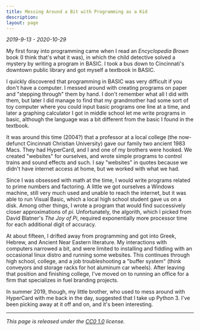 ```yaml
---
title: Messing Around a Bit with Programming as a Kid
description:
layout: page
---
```

*2019-9-13 - 2020-10-29*

My first foray into programming came when I read an *Encyclopedia Brown* book (I think that's what it was), in which the child detective solved a mystery by writing a program in BASIC. I took a bus down to Cincinnati's downtown public library and got myself a textbook in BASIC.

I quickly discovered that programming in BASIC was very difficult if you don't have a computer. I messed around with creating programs on paper and "stepping through" them by hand. I don't remember what all I did with them, but later I did manage to find that my grandmother had some sort of toy computer where you could input basic programs one line at a time, and later a graphing calculator I got in middle school let me write programs in basic, although the language was a bit different from the basic I found in the textbook.

It was around this time (2004?) that a professor at a local college (the now-defunct Cincinnati Christian University) gave our family two ancient 1983 Macs. They had HyperCard, and I and one of my brothers were hooked. We created "websites" for ourselves, and wrote simple programs to control trains and sound effects and such. I say "websites" in quotes because we didn't have internet access at home, but we worked with what we had.

Since I was obsessed with math at the time, I would write programs related to prime numbers and factoring. A little we got ourselves a Windows machine, still very much used and unable to reach the internet, but it was able to run Visual Basic, which a local high school student gave us on a disk. Among other things, I wrote a program that would find successively closer approximations of *pi*. Unfortunately, the algorith, which I picked from David Blatner's *The Joy of Pi*, required exponentially more processor time for each additional digit of accuracy.

At about fifteen, I drifted away from programming and got into Greek, Hebrew, and Ancient Near Eastern literature. My interactions with computers narrowed a bit, and were limited to installing and fiddling with an occasional linux distro and running some websites. This continues through high school, college, and a job troubleshooting a "buffer system" (think conveyors and storage racks for hot aluminum car wheels). After leaving that position and finishing college, I've moved on to running an office for a firm that specializes in fuel branding projects.

In summer 2019, though, my little brother, who used to mess around with HyperCard with me back in the day, suggested that I take up Python 3. I've been picking away at it off and on, and it's been interesting.

---

_This page is released under the [CC0 1.0](https://creativecommons.org/publicdomain/zero/1.0/) license._

